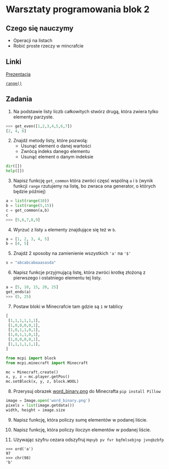 # Warsztaty programowania blok 2

## Czego się nauczymy 
+ Operacji na listach
+ Robić proste rzeczy w mincrafcie

## Linki
[Prezentacja](https://docs.google.com/presentation/d/17l3NKQCqEwofyKpeuP51exhxsSwYy1Y2pgfbtFV5EHc/edit?usp=sharing)

[`range()`](https://docs.python.org/3/library/functions.html#func-range)

## Zadania

1. Na podstawie listy liczb całkowitych stwórz drugą, która zwiera tylko elementy parzyste.
```python
>>> get_even([1,2,3,4,5,6,7])
[2, 4, 6]
```

2. Znajdź metody listy, które pozwolą:
	* Usunąć element o danej wartości
    * Zwrócą indeks danego elementu
    * Usunąć element o danym indeksie
    
```python
dir([])
help([])
```
  
3. Napisz funkcję `get_common` która zwróci częsć wspólną `a` i `b` (wynik funkcji `range` rzutujemy na listę, bo zwraca ona generator, o których będzie później) 
```python
a = list(range(10))
b = list(range(5,15))
c = get_common(a,b)
c
>>> [5,6,7,8,9]
```
    
4. Wyrzuć z listy `a` elementy znajdujące się też w `b`.
```python
a = [1, 2, 3, 4, 5]
b = [4, 5]
```
5.  Znajdź 2 sposoby na zamienienie wszystkich `'a'` na `'$'` 
```python
s = "abcabcabaaasasda"
```
6. Napisz funkcje przyjmującą listę, która zwróci krotkę złożoną z pierwszego i ostatniego elementu tej listy.
```python
a = [5, 10, 15, 20, 25]
get_ends(a)
>>> (5, 25)
```

7. Postaw bloki w Minecrafcie tam gdzie są `1` w tablicy
```python
[
 [1,1,1,1,1,1],
 [1,0,0,0,0,1],
 [1,0,1,1,0,1],
 [1,0,1,1,0,1],
 [1,0,0,0,0,1],
 [1,1,1,1,1,1],
]

from mcpi import block
from mcpi.minecraft import Minecraft

mc = Minecraft.create()
x, y, z = mc.player.getPos()
mc.setBlock(x, y, z, block.WOOL)
```

8. Przerysuj obrazek [word_binary.png](img/word_binary.png) do Minecrafta
`pip install Pillow`
```python
image = Image.open('word_binary.png')
pixels = list(image.getdata())
width, height = image.size
```

9. Napisz funkcję, która policzy sumę elementów w podanej liście.

10. Napisz funkcję, która policzy iloczyn elementów w podanej liście.
   
11. Używając szyfru cezara odszyfruj
`Hqnyb pv fvr bqfmlsebjnp jvnqbzbfp`
```
>>> ord('a')
97
>>> chr(98)
'b'
```
